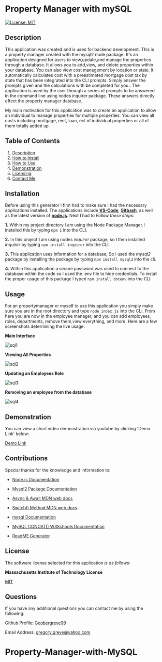 # Property Manager with mySQL

  [![License: MIT](https://img.shields.io/badge/License-MIT-yellow.svg)](https://opensource.org/licenses/MIT)

  
## Description

This application was created and is used for backend development. This is a property manager created with the mysql2 node package. It's an application designed for users to view,update,and manage the properties through a database. It allows you to add,view, and delete properties within your database. You can also view cost management by location or state. It automatically calculates cost with a preestimated mortgage cost tax by state that has been integrated into the CLI prompts. Simply answer the prompts given and the calculations with be completed for you.. The application is used by the user through a series of prompts to be answered in the command line using nodes inquirer package. These answers directly effect the property manager database.

My main motivation for this application was to create an application to allow an individual to manage properties for multiple properties. You can view all costs including mortgage, rent, loan, ect of individual properties or all of them totally added up.
  
## Table of Contents

1. [Description](#description)  
2. [How to Install](#installation)  
3. [How to Use](#usage) 
4. [Demonstration](#demonstration)
5. [Licensing](#license)  
6. [Contact Me](#questions)

## Installation

Before using this generator I first had to make sure I had the necessary applications installed. The applications include [**VS-Code**](https://code.visualstudio.com/download), [**Gitbash**](https://gitforwindows.org/), as well as the latest version of [**node.js**](https://nodejs.org/en/download). Next I had to *Follow these steps:*

**1.** Within my project directory I am using the Node Package Manager. I installed this by typing `npm i` into the CLI.

**2.** In this project I am using nodes *inquirer* package, so I then installed *inquirer* by typing `npm install inquirer` into the CLI.

**3.** This application uses information for a database, So I used the *mysql2* package by installing the package by typing `npm install mysql2` into the cli.

**4.** Within this application a secure password was used to connect to the database within the code so I used the .env file to hide credentials. To install the proper usage of this package I typed `npm install dotenv` into the CLI

## Usage

For an propertymanager or myself to use this application you simply make sure you are in the root directory and type `node index.js` into the CLI. From here you are now in the employee manager, and you can add employees, roles, departments, remove them,view everything, and more. Here are a few screenshots determining the live usage:

**Main Interface**


![sql1](https://github.com/Goobergreve09/simple-logo-generator/assets/143923830/b2ddcebe-ac7f-4d28-8b3e-4d35e86628e7)

**Viewing All Properties**


![sql2](https://github.com/Goobergreve09/simple-logo-generator/assets/143923830/cbc60c09-e8b1-45fe-ad39-405fa2d251f6)

**Updating an Employees Role**


![sql3](https://github.com/Goobergreve09/simple-logo-generator/assets/143923830/acbe58c9-2a0f-4601-9c36-a1372178dc2f)

**Removing an employee from the database**


![sql4](https://github.com/Goobergreve09/simple-logo-generator/assets/143923830/57d022b6-2701-4bde-a4ed-a67daf94f7da)

## Demonstration
You can view a short video demonstration via youtube by clicking 'Demo Link' below:

[Demo Link](https://www.youtube.com/watch?v=w1I4rMTQqqA)

## Contributions

Special thanks for the knowledge and information to:

* [Node.js Documentation](https://nodejs.org/api/esm.html)

* [Mysql2 Package Documentation](https://www.npmjs.com/package/mysql2)

* [Async & Await MDN web docs](https://developer.mozilla.org/en-US/docs/Web/JavaScript/Reference/Statements/async_function)

* [Switch() Method MDN web docs](https://developer.mozilla.org/en-US/docs/Web/JavaScript/Reference/Statements/switch)

* [mysql Documentation](https://dev.mysql.com/doc/)

* [MySQL CONCAT() W3Schools Documentation](https://www.w3schools.com/sql/func_mysql_concat.asp)

* [ReadME Generator](https://github.com/Goobergreve09/read-me-generator)


## License

The software license selected for this application *is as follows*:

**Massachusetts Institute of Technology License**

[MIT](https://opensource.org/licenses/MIT)



## Questions

If you have any additional questions you can contact me by using the following:

 Github Profile: [Goobergreve09](https://www.github.com/Goobergreve09)

 Email Address: gregory.greve@yahoo.com


# Property-Manager-with-MySQL
